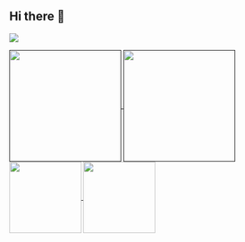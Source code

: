 ## Hi there 👋

![](https://komarev.com/ghpvc/?username=ronutu&color=46915c)

<a href="">
  <img height=200 align="center" src="https://github-readme-stats.vercel.app/api?username=ronutu&show_icons=true&theme=dark&bg_color=00000000&rank_icon=percentile&include_all_commits=true&custom_title=Radu's%20Github%20Stats" />
</a>
<a href="">
  <img height=200 align="center" src="https://github-readme-stats-rho-ruddy-56.vercel.app/api/top-langs/?username=ronutu&theme=dark&bg_color=00000000&layout=compact&langs_count=8" />
</a>



<a href="https://github.com/ronutu/fmi-unibuc-licenta">
  <img height=128.5 align="center" src="https://github-readme-stats.vercel.app/api/pin/?username=ronutu&repo=fmi-unibuc-licenta&theme=dark&bg_color=00000000&show_owner=true" />
</a>
<a href="https://github.com/ronutu/fmi-unibuc-master">
  <img height=128.5 align="center" src="https://github-readme-stats.vercel.app/api/pin/?username=ronutu&repo=fmi-unibuc-master&theme=dark&bg_color=00000000&show_owner=true" />
</a>
